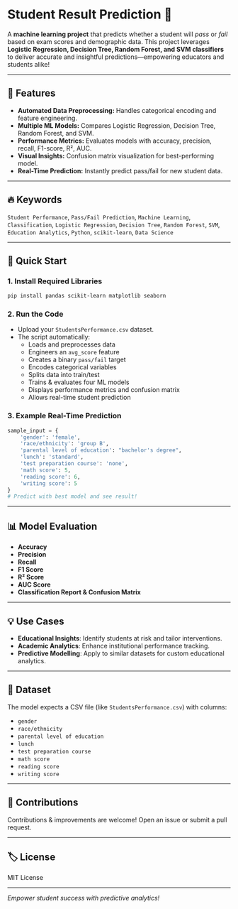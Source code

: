 # Student Result Prediction 🚀

A **machine learning project** that predicts whether a student will *pass* or *fail* based on exam scores and demographic data. This project leverages **Logistic Regression, Decision Tree, Random Forest, and SVM classifiers** to deliver accurate and insightful predictions—empowering educators and students alike!

---

## 🌟 Features

- **Automated Data Preprocessing:** Handles categorical encoding and feature engineering.
- **Multiple ML Models:** Compares Logistic Regression, Decision Tree, Random Forest, and SVM.
- **Performance Metrics:** Evaluates models with accuracy, precision, recall, F1-score, R², AUC.
- **Visual Insights:** Confusion matrix visualization for best-performing model.
- **Real-Time Prediction:** Instantly predict pass/fail for new student data.

---

## 🔥 Keywords

`Student Performance`, `Pass/Fail Prediction`, `Machine Learning`, `Classification`, `Logistic Regression`, `Decision Tree`, `Random Forest`, `SVM`, `Education Analytics`, `Python`, `scikit-learn`, `Data Science`

---

## 🚀 Quick Start

### 1. Install Required Libraries

```bash
pip install pandas scikit-learn matplotlib seaborn
```

### 2. Run the Code

- Upload your `StudentsPerformance.csv` dataset.
- The script automatically:
  - Loads and preprocesses data
  - Engineers an `avg_score` feature
  - Creates a binary `pass/fail` target
  - Encodes categorical variables
  - Splits data into train/test
  - Trains & evaluates four ML models
  - Displays performance metrics and confusion matrix
  - Allows real-time student prediction

### 3. Example Real-Time Prediction

```python
sample_input = {
    'gender': 'female',
    'race/ethnicity': 'group B',
    'parental level of education': "bachelor's degree",
    'lunch': 'standard',
    'test preparation course': 'none',
    'math score': 5,
    'reading score': 6,
    'writing score': 5
}
# Predict with best model and see result!
```

---

## 📊 Model Evaluation

- **Accuracy**
- **Precision**
- **Recall**
- **F1 Score**
- **R² Score**
- **AUC Score**
- **Classification Report & Confusion Matrix**

---

## 💡 Use Cases

- **Educational Insights**: Identify students at risk and tailor interventions.
- **Academic Analytics**: Enhance institutional performance tracking.
- **Predictive Modelling**: Apply to similar datasets for custom educational analytics.

---

## 📁 Dataset

The model expects a CSV file (like `StudentsPerformance.csv`) with columns:
- `gender`
- `race/ethnicity`
- `parental level of education`
- `lunch`
- `test preparation course`
- `math score`
- `reading score`
- `writing score`

---

## 🤝 Contributions

Contributions & improvements are welcome! Open an issue or submit a pull request.

---

## 🏷️ License

MIT License

---

*Empower student success with predictive analytics!*

